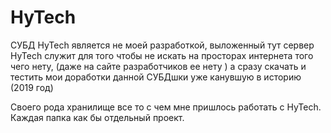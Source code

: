 # HyTech

СУБД HyTech является не моей разработкой,   выложенный тут сервер HyTech служит для того чтобы не искать на просторах интернета того чего нету, (даже на сайте разработчиков ее нету ) а сразу скачать и тестить мои доработки данной СУБДшки уже канувшую в историю (2019 год)

Своего рода хранилище все то с чем мне пришлось работать с HyTech.
Каждая папка как бы отдельный проект.
